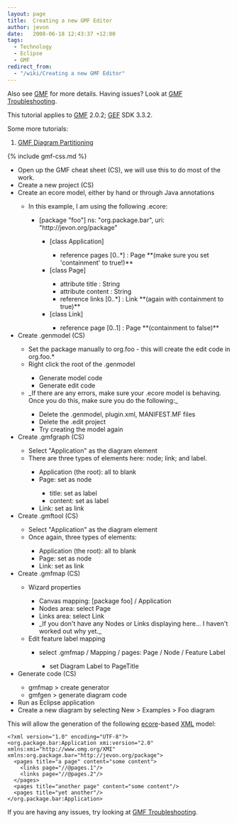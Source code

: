 ```yaml
---
layout: page
title:  Creating a new GMF Editor
author: jevon
date:   2008-06-18 12:43:37 +12:00
tags:
  - Technology
  - Eclipse
  - GMF
redirect_from:
  - "/wiki/Creating a new GMF Editor"
---
```


Also see [GMF](GMF.md) for more details. Having issues? Look at [GMF Troubleshooting](gmf-troubleshooting.md).

This tutorial applies to [GMF](GMF.md) 2.0.2; [GEF](gef.md) SDK 3.3.2.

Some more tutorials:
1. [GMF Diagram Partitioning](GMF_Diagram_Partitioning.md)

{% include gmf-css.md %}<div class="gmf_code"><ul>
<li>Open up the GMF cheat sheet (CS), we will use this to do most of the work.</li>
<li>Create a new project (CS)</li>
<li>Create an ecore model, either by hand or through Java annotations</li>
  <ul>
  <li>In this example, I am using the following .ecore:</li>
    <ul>
    <li>[package "foo"] ns: "org.package.bar", uri: "http://jevon.org/package"</li>
      <ul>
      <li>[class Application]</li>
        <ul>
        <li>reference pages [0..*] : Page **(make sure you set 'containment' to true!)**</li>
        </ul>
      <li>[class Page]</li>
        <ul>
        <li>attribute title : String</li>
        <li>attribute content : String</li>
        <li>reference links [0..*] : Link **(again with containment to true)**</li>
        </ul>
      <li>[class Link]</li>
        <ul>
        <li>reference page [0..1] : Page **(containment to false)**</li>
        </ul>
      </ul>
     </ul>
   </ul>

<li>Create .genmodel (CS)</li>
  <ul>
  <li>Set the package manually to org.foo - this will create the edit code in org.foo.*</li>
  <li>Right click the root of the .genmodel</li>
    <ul>
    <li>Generate model code</li>
    <li>Generate edit code</li>
    </ul>
  <li>_If there are any errors, make sure your .ecore model is behaving. Once you do this, make sure you do the following:_</li>
    <ul>
    <li>Delete the .genmodel, plugin.xml, MANIFEST.MF files</li>
    <li>Delete the .edit project</li>
    <li>Try creating the model again</li>
    </ul>
  </ul>

<li>Create .gmfgraph (CS)</li>
  <ul>
  <li>Select "Application" as the diagram element</li>
  <li>There are three types of elements here: node; link; and label.</li>
    <ul>
    <li>Application (the root): all to blank</li>
    <li>Page: set as node</li>
      <ul>
      <li>title: set as label</li>
      <li>content: set as label</li>
      </ul>
    <li>Link: set as link</li>
    </ul>
  </ul>

<li>Create .gmftool (CS)</li>
  <ul>
  <li>Select "Application" as the diagram element</li>
  <li>Once again, three types of elements:</li>
    <ul>
    <li>Application (the root): all to blank</li>
    <li>Page: set as node</li>
    <li>Link: set as link</li>
    </ul>
  </ul>

<li>Create .gmfmap (CS)</li>
  <ul>
  <li>Wizard properties</li>
    <ul>
    <li>Canvas mapping: [package foo] / Application</li>
    <li>Nodes area: select Page</li>
    <li>Links area: select Link</li>
    <li>_If you don't have any Nodes or Links displaying here... I haven't worked out why yet._</li>
    </ul>
  <li>Edit feature label mapping</li>
    <ul>
    <li>select .gmfmap / Mapping / pages: Page / Node / Feature Label</li>
      <ul>
      <li>set Diagram Label to PageTitle</li>
      </ul>
    </ul>
  </ul>

<li>Generate code (CS)</li>
  <ul>
  <li>gmfmap > create generator</li>
  <li>gmfgen > generate diagram code</li>
  </ul>

<li>Run as Eclipse application</li>
<li>Create a new diagram by selecting New > Examples > Foo diagram</li>
</ul>
</div>

This will allow the generation of the following [ecore](Ecore.md)-based [XML](XML.md) model:

```
<?xml version="1.0" encoding="UTF-8"?>
<org.package.bar:Application xmi:version="2.0" xmlns:xmi="http://www.omg.org/XMI" xmlns:org.package.bar="http://jevon.org/package">
  <pages title="a page" content="some content">
    <links page="//@pages.1"/>
    <links page="//@pages.2"/>
  </pages>
  <pages title="another page" content="some content"/>
  <pages title="yet another"/>
</org.package.bar:Application>
```

If you are having any issues, try looking at [GMF Troubleshooting](gmf-troubleshooting.md).
